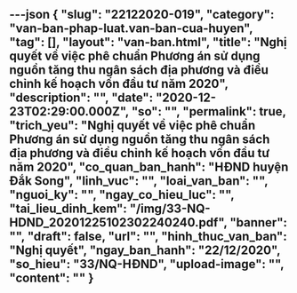 ---json
{
    "slug": "22122020-019",
    "category": "van-ban-phap-luat.van-ban-cua-huyen",
    "tag": [],
    "layout": "van-ban.html",
    "title": "Nghị quyết về việc phê chuẩn Phương án sử dụng nguồn tăng thu ngân sách địa phương và điều chỉnh kế hoạch vốn đầu tư năm 2020",
    "description": "",
    "date": "2020-12-23T02:29:00.000Z",
    "so": "",
    "permalink": true,
    "trich_yeu": "Nghị quyết về việc phê chuẩn Phương án sử dụng nguồn tăng thu ngân sách địa phương và điều chỉnh kế hoạch vốn đầu tư năm 2020",
    "co_quan_ban_hanh": "HĐND huyện Đắk Song",
    "linh_vuc": "",
    "loai_van_ban": "",
    "nguoi_ky": "",
    "ngay_co_hieu_luc": "",
    "tai_lieu_dinh_kem": "/img/33-NQ-HDND_20201225102302240240.pdf",
    "banner": "",
    "draft": false,
    "url": "",
    "hinh_thuc_van_ban": "Nghị quyết",
    "ngay_ban_hanh": "22/12/2020",
    "so_hieu": "33/NQ-HĐND",
    "upload-image": "",
    "__content__": ""
}
---
